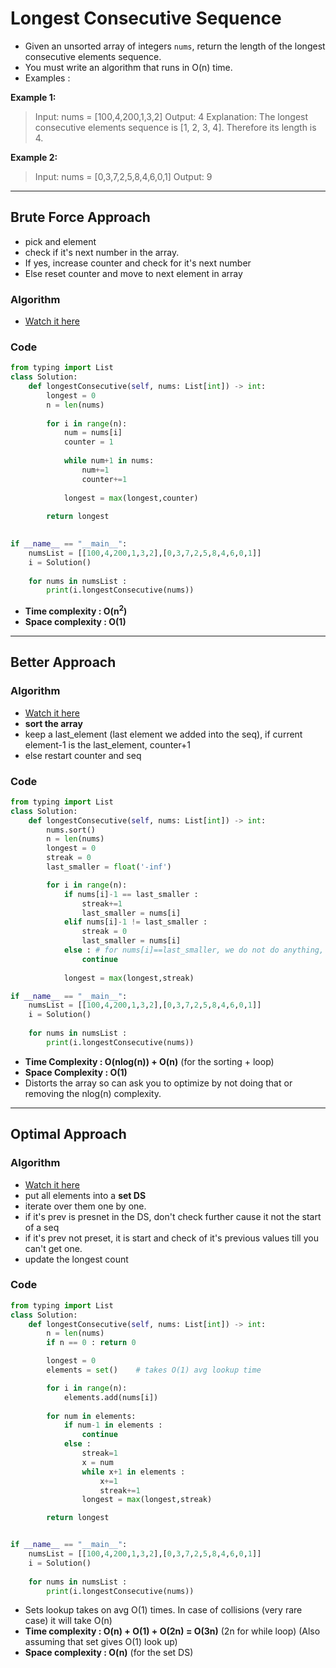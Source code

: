 # Longest Consecutive Sequence

- Given an unsorted array of integers `nums`, return the length of the longest consecutive elements sequence.
- You must write an algorithm that runs in O(n) time.
- Examples : 

**Example 1:**
> Input: nums = [100,4,200,1,3,2]
> Output: 4
> Explanation: The longest consecutive elements sequence is [1, 2, 3, 4]. Therefore its length is 4.

**Example 2:**
> Input: nums = [0,3,7,2,5,8,4,6,0,1]
> Output: 9

---

## Brute Force Approach 

- pick and element 
- check if it's next number in the array.
- If yes, increase counter and check for it's next number 
- Else reset counter and move to next element in array

### Algorithm

- [Watch it here](https://youtu.be/oO5uLE7EUlM?si=TRtt-dBdTubP0CP3&t=124)

### Code 

```python 
from typing import List
class Solution:
    def longestConsecutive(self, nums: List[int]) -> int:
        longest = 0
        n = len(nums)
        
        for i in range(n):
            num = nums[i]
            counter = 1
            
            while num+1 in nums:
                num+=1
                counter+=1
            
            longest = max(longest,counter)
        
        return longest
        

if __name__ == "__main__":
    numsList = [[100,4,200,1,3,2],[0,3,7,2,5,8,4,6,0,1]]
    i = Solution()
    
    for nums in numsList :
        print(i.longestConsecutive(nums))
```
- **Time complexity : O(n<sup>2</sup>)**
- **Space complexity : O(1)**

---

## Better Approach

### Algorithm 
- [Watch it here](https://youtu.be/oO5uLE7EUlM?si=o-xfsL7dSkK5txM4&t=320)
- **sort the array**
- keep a last_element (last element we added into the seq), if current element-1 is the last_element, counter+1
- else restart counter and seq

### Code

```python 
from typing import List 
class Solution:
    def longestConsecutive(self, nums: List[int]) -> int:
        nums.sort()
        n = len(nums)
        longest = 0
        streak = 0
        last_smaller = float('-inf')

        for i in range(n):
            if nums[i]-1 == last_smaller : 
                streak+=1
                last_smaller = nums[i]
            elif nums[i]-1 != last_smaller : 
                streak = 0
                last_smaller = nums[i]
            else : # for nums[i]==last_smaller, we do not do anything, just increase the counter
                continue
            
            longest = max(longest,streak)

if __name__ == "__main__":
    numsList = [[100,4,200,1,3,2],[0,3,7,2,5,8,4,6,0,1]]
    i = Solution()
    
    for nums in numsList :
        print(i.longestConsecutive(nums))
```
- **Time Complexity : O(nlog(n)) + O(n)** (for the sorting + loop)
- **Space Complexity : O(1)**
- Distorts the array so can ask you to optimize by not doing that or removing the nlog(n) complexity.

---

## Optimal Approach 

### Algorithm 

- [Watch it here](https://youtu.be/oO5uLE7EUlM?si=qyRJ8-sPxsZ6ydop&t=775)
- put all elements into a **set DS**
- iterate over them one by one.
- if it's prev is presnet in the DS, don't check further cause it not the start of a seq
- if it's prev not preset, it is start and check of it's previous values till you can't get one.
- update the longest count

### Code 

```python 
from typing import List 
class Solution:
    def longestConsecutive(self, nums: List[int]) -> int:
        n = len(nums)
        if n == 0 : return 0

        longest = 0 
        elements = set()    # takes O(1) avg lookup time 

        for i in range(n):
            elements.add(nums[i])
        
        for num in elements:
            if num-1 in elements : 
                continue
            else :
                streak=1
                x = num 
                while x+1 in elements : 
                    x+=1
                    streak+=1
                longest = max(longest,streak)

        return longest


if __name__ == "__main__":
    numsList = [[100,4,200,1,3,2],[0,3,7,2,5,8,4,6,0,1]]
    i = Solution()
    
    for nums in numsList :
        print(i.longestConsecutive(nums))
```
- Sets lookup takes on avg O(1) times. In case of collisions (very rare case) it will take O(n)
- **Time complexity : O(n) + O(1) + O(2n) = O(3n)** (2n for while loop) (Also assuming that set gives O(1) look up)
- **Space complexity : O(n)**   (for the set DS)